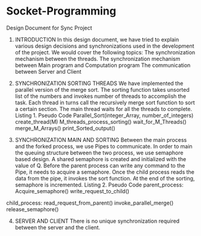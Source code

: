# Socket-Programming
Design Document for Sync Project
1. INTRODUCTION
In this design document, we have tried to explain various design decisions and synchronizations
used in the development of the project. We would cover the following topics:
The synchronization mechanism between the threads.
The synchronization mechanism between Main program and Computation program
The communication between Server and Client
2. SYNCHRONIZATION SORTING THREADS
We have implemented the parallel version of the merge sort. The sorting function takes unsorted
list of the numbers and invokes number of threads to accomplish the task.
Each thread in turns call the recursively merge sort function to sort a certain section. The main
thread waits for all the threads to complete.
Listing 1. Pseudo Code
Parallel_Sort(integer_Array, number_of_integers)
    create_thread(M)
    M_threads_process_sorting()
    wait_for_M_Threads()
    merge_M_Arrays()
    print_Sorted_output()

3. SYNCHRONIZATION MAIN AND SORTING
Between the main process and the forked process, we use Pipes to communicate. In order to
main the queuing structure between the two process, we use semaphore based design. A shared
semaphore is created and initialized with the value of Q. Before the parent process can write any
command to the Pipe, it needs to acquire a semaphore. Once the child process reads the data
from the pipe, it invokes the sort function. At the end of the sorting, semaphore is incremented.
Listing 2. Pseudo Code
parent_process:
    Acquire_semaphore()
    write_request_to_child()

child_process:
    read_request_from_parent()
    invoke_parallel_merge()
    release_semaphore()

4. SERVER AND CLIENT
There is no unique synchronization required between the server and the client.
